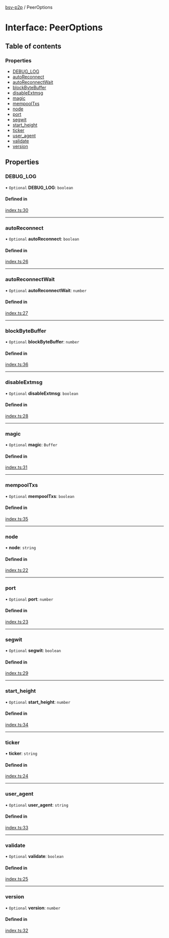 [bsv-p2p](../README.md) / PeerOptions

# Interface: PeerOptions

## Table of contents

### Properties

- [DEBUG\_LOG](PeerOptions.md#debug_log)
- [autoReconnect](PeerOptions.md#autoreconnect)
- [autoReconnectWait](PeerOptions.md#autoreconnectwait)
- [blockByteBuffer](PeerOptions.md#blockbytebuffer)
- [disableExtmsg](PeerOptions.md#disableextmsg)
- [magic](PeerOptions.md#magic)
- [mempoolTxs](PeerOptions.md#mempooltxs)
- [node](PeerOptions.md#node)
- [port](PeerOptions.md#port)
- [segwit](PeerOptions.md#segwit)
- [start\_height](PeerOptions.md#start_height)
- [ticker](PeerOptions.md#ticker)
- [user\_agent](PeerOptions.md#user_agent)
- [validate](PeerOptions.md#validate)
- [version](PeerOptions.md#version)

## Properties

### DEBUG\_LOG

• `Optional` **DEBUG\_LOG**: `boolean`

#### Defined in

[index.ts:30](https://github.com/kevinejohn/bsv-p2p/blob/master/src/index.ts#L30)

___

### autoReconnect

• `Optional` **autoReconnect**: `boolean`

#### Defined in

[index.ts:26](https://github.com/kevinejohn/bsv-p2p/blob/master/src/index.ts#L26)

___

### autoReconnectWait

• `Optional` **autoReconnectWait**: `number`

#### Defined in

[index.ts:27](https://github.com/kevinejohn/bsv-p2p/blob/master/src/index.ts#L27)

___

### blockByteBuffer

• `Optional` **blockByteBuffer**: `number`

#### Defined in

[index.ts:36](https://github.com/kevinejohn/bsv-p2p/blob/master/src/index.ts#L36)

___

### disableExtmsg

• `Optional` **disableExtmsg**: `boolean`

#### Defined in

[index.ts:28](https://github.com/kevinejohn/bsv-p2p/blob/master/src/index.ts#L28)

___

### magic

• `Optional` **magic**: `Buffer`

#### Defined in

[index.ts:31](https://github.com/kevinejohn/bsv-p2p/blob/master/src/index.ts#L31)

___

### mempoolTxs

• `Optional` **mempoolTxs**: `boolean`

#### Defined in

[index.ts:35](https://github.com/kevinejohn/bsv-p2p/blob/master/src/index.ts#L35)

___

### node

• **node**: `string`

#### Defined in

[index.ts:22](https://github.com/kevinejohn/bsv-p2p/blob/master/src/index.ts#L22)

___

### port

• `Optional` **port**: `number`

#### Defined in

[index.ts:23](https://github.com/kevinejohn/bsv-p2p/blob/master/src/index.ts#L23)

___

### segwit

• `Optional` **segwit**: `boolean`

#### Defined in

[index.ts:29](https://github.com/kevinejohn/bsv-p2p/blob/master/src/index.ts#L29)

___

### start\_height

• `Optional` **start\_height**: `number`

#### Defined in

[index.ts:34](https://github.com/kevinejohn/bsv-p2p/blob/master/src/index.ts#L34)

___

### ticker

• **ticker**: `string`

#### Defined in

[index.ts:24](https://github.com/kevinejohn/bsv-p2p/blob/master/src/index.ts#L24)

___

### user\_agent

• `Optional` **user\_agent**: `string`

#### Defined in

[index.ts:33](https://github.com/kevinejohn/bsv-p2p/blob/master/src/index.ts#L33)

___

### validate

• `Optional` **validate**: `boolean`

#### Defined in

[index.ts:25](https://github.com/kevinejohn/bsv-p2p/blob/master/src/index.ts#L25)

___

### version

• `Optional` **version**: `number`

#### Defined in

[index.ts:32](https://github.com/kevinejohn/bsv-p2p/blob/master/src/index.ts#L32)
